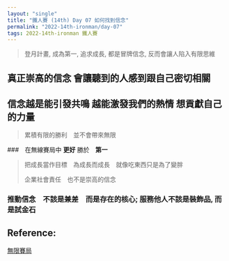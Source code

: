 ```yaml
---
layout: "single"
title: "鐵人賽 (14th) Day 07 如何找到信念"
permalink: "2022-14th-ironman/day-07"
tags: 2022-14th-ironman 鐵人賽
---
```


> 登月計畫, 成為第一, 追求成長, 都是冒牌信念, 反而會讓人陷入有限思維

## 真正崇高的信念 會讓聽到的人感到跟自己密切相關

## 信念越是能引發共鳴 越能激發我們的熱情 想貢獻自己的力量

> 累積有限的勝利　並不會帶來無限

###　在無線賽局中 **更好** 勝於　**第一**

> 把成長當作目標　為成長而成長　就像吃東西只是為了變胖
>
> 企業社會責任　也不是崇高的信念
> 

### 推動信念　不該是兼差　而是存在的核心; 服務他人不該是裝飾品, 而是試金石



## Reference:

[無限賽局](https://www.books.com.tw/products/0010879567?sloc=main)  